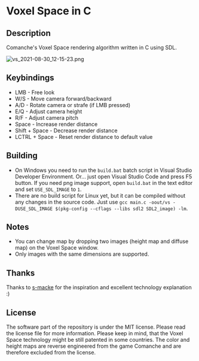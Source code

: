 # Voxel Space in C

## Description

Comanche's Voxel Space rendering algorithm written in C using SDL.

![vs_2021-08-30_12-15-23.png](https://user-images.githubusercontent.com/40758030/131331416-0491eb7e-dcde-4857-a524-c87d94ae4a76.png)


## Keybindings

* LMB - Free look
* W/S - Move camera forward/backward
* A/D - Rotate camera or strafe (if LMB pressed)
* E/Q - Adjust camera height
* R/F - Adjust camera pitch
* Space - Increase render distance
* Shift + Space - Decrease render distance
* LCTRL + Space - Reset render distance to default value

## Building

* On Windows you need to run the ``build.bat`` batch script in Visual Studio Developer Environment. Or... just open Visual Studio Code and press F5 button. If you need png image support, open ``build.bat`` in the text editor and set ``USE_SDL_IMAGE`` to ``1``.
* There are no build script for Linux yet, but it can be compiled without any changes in the source code. Just use ``gcc main.c -oout/vs -DUSE_SDL_IMAGE $(pkg-config --cflags --libs sdl2 SDL2_image) -lm``.


## Notes

* You can change map by dropping two images (height map and diffuse map) on the Voxel Space window.
* Only images with the same dimensions are supported.

## Thanks

Thanks to [s-macke](https://github.com/s-macke/VoxelSpace/) for the inspiration and excellent technology explanation :)

## License

The software part of the repository is under the MIT license. Please read the license file for more information. Please keep in mind, that the Voxel Space technology might be still patented in some countries. The color and height maps are reverse engineered from the game Comanche and are therefore excluded from the license.
